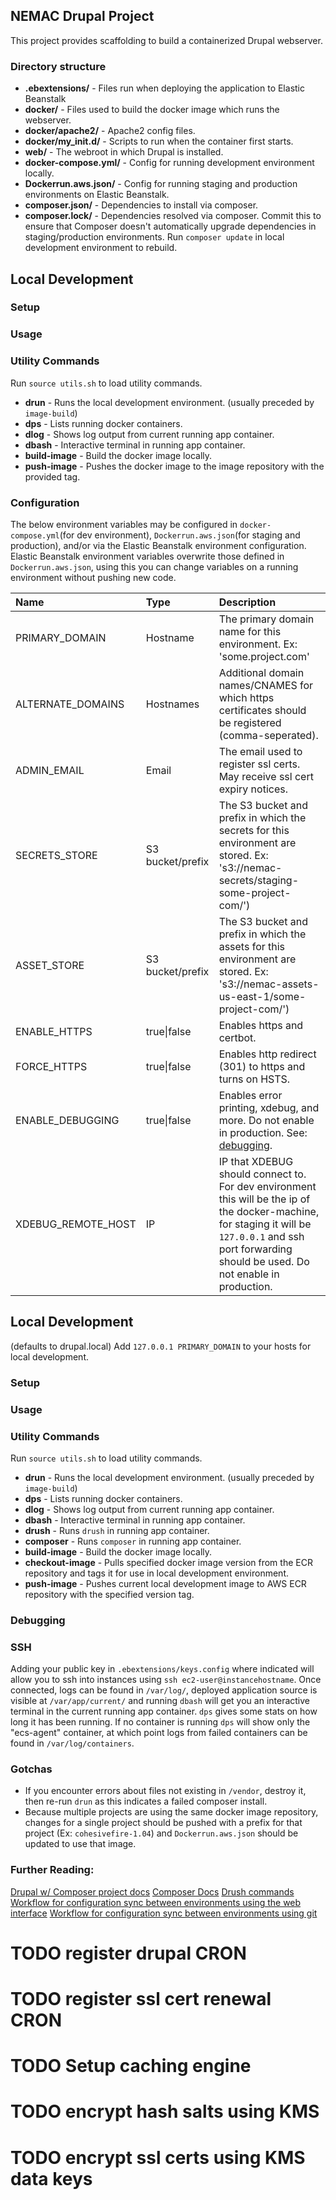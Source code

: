 NEMAC Drupal Project
----------------------

This project provides scaffolding to build a containerized Drupal webserver.


### Directory structure

* **.ebextensions/** - Files run when deploying the application to Elastic Beanstalk
* **docker/** - Files used to build the docker image which runs the webserver.
* **docker/apache2/** - Apache2 config files.
* **docker/my_init.d/** - Scripts to run when the container first starts.
* **web/** - The webroot in which Drupal is installed.
* **docker-compose.yml/** - Config for running development environment locally.
* **Dockerrun.aws.json/** - Config for running staging and production environments on Elastic Beanstalk.
* **composer.json/** - Dependencies to install via composer.
* **composer.lock/** - Dependencies resolved via composer. Commit this to ensure that Composer doesn't automatically upgrade dependencies in staging/production environments. Run `composer update` in local development environment to rebuild.

## Local Development

### Setup

### Usage


### Utility Commands
Run `source utils.sh` to load utility commands.

* **drun** - Runs the local development environment. (usually preceded by `image-build`)
* **dps** - Lists running docker containers.
* **dlog** - Shows log output from current running app container.
* **dbash** - Interactive terminal in running app container.
* **build-image** - Build the docker image locally.
* **push-image** - Pushes the docker image to the image repository with the provided tag.

### Configuration
The below environment variables may be configured in `docker-compose.yml`(for dev environment), `Dockerrun.aws.json`(for staging and production), and/or via the Elastic Beanstalk environment configuration. Elastic Beanstalk environment variables overwrite those defined in `Dockerrun.aws.json`, using this you can change variables on a running environment without pushing new code.

 Name | Type | Description
 :--- | :--- | :---
PRIMARY_DOMAIN | Hostname | The primary domain name for this environment. Ex: 'some.project.com' 
ALTERNATE_DOMAINS | Hostnames | Additional domain names/CNAMES for which https certificates should be registered (comma-seperated).
ADMIN_EMAIL | Email | The email used to register ssl certs. May receive ssl cert expiry notices.
SECRETS_STORE | S3 bucket/prefix | The S3 bucket and prefix in which the secrets for this environment are stored. Ex: 's3://nemac-secrets/staging-some-project-com/')
ASSET_STORE | S3 bucket/prefix | The S3 bucket and prefix in which the assets for this environment are stored. Ex: 's3://nemac-assets-us-east-1/some-project-com/')
ENABLE_HTTPS | true\|false | Enables https and certbot.
FORCE_HTTPS | true\|false | Enables http redirect (301) to https and turns on HSTS.
ENABLE_DEBUGGING | true\|false | Enables error printing, xdebug, and more. Do not enable in production. See: [debugging](#debugging).
XDEBUG_REMOTE_HOST|IP|IP that XDEBUG should connect to. For dev environment this will be the ip of the docker-machine, for staging it will be `127.0.0.1` and ssh port forwarding should be used. Do not enable in production.


## Local Development


(defaults to drupal.local)
Add `127.0.0.1 PRIMARY_DOMAIN` to your hosts for local development.

### Setup

### Usage


### Utility Commands
Run `source utils.sh` to load utility commands.

* **drun** - Runs the local development environment. (usually preceded by `image-build`)
* **dps** - Lists running docker containers.
* **dlog** - Shows log output from current running app container.
* **dbash** - Interactive terminal in running app container.
* **drush** - Runs `drush` in running app container.
* **composer** - Runs `composer` in running app container.
* **build-image** - Build the docker image locally.
* **checkout-image** - Pulls specified docker image version from the ECR repository and tags it for use in local development environment.
* **push-image** - Pushes current local development image to AWS ECR repository with the specified version tag.

### <span id="debugging"></span> Debugging


### SSH
Adding your public key in `.ebextensions/keys.config` where indicated will allow you to ssh into instances using `ssh ec2-user@instancehostname`. Once connected, logs can be found in `/var/log/`, deployed application source is visible at `/var/app/current/` and running `dbash` will get you an interactive terminal in the current running app container. `dps` gives some stats on how long it has been running. If no container is running `dps` will show only the "ecs-agent" container, at which point logs from failed containers can be found in `/var/log/containers`.

### Gotchas

- If you encounter errors about files not existing in `/vendor`, destroy it, then re-run `drun` as this indicates a failed composer install.
- Because multiple projects are using the same docker image repository, changes for a single project should be pushed with a prefix for that project (Ex: `cohesivefire-1.04`) and `Dockerrun.aws.json` should be updated to use that image.

### Further Reading:
[Drupal w/ Composer project docs](https://github.com/drupal-composer/drupal-project)
[Composer Docs](https://getcomposer.org/doc/)
[Drush commands](https://drushcommands.com/drush-8x/)
[Workflow for configuration sync between environments using the web interface](https://www.drupal.org/node/2416545)
[Workflow for configuration sync between environments using git](http://nuvole.org/blog/2014/aug/20/git-workflow-managing-drupal-8-configuration)

# TODO register drupal CRON
# TODO register ssl cert renewal CRON
# TODO Setup caching engine
# TODO encrypt hash salts using KMS
# TODO encrypt ssl certs using KMS data keys
